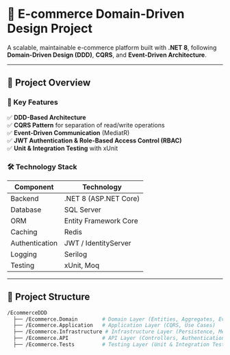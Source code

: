 # 🛒 E-commerce Domain-Driven Design Project

A scalable, maintainable e-commerce platform built with **.NET 8**, following **Domain-Driven Design (DDD)**, **CQRS**, and **Event-Driven Architecture**.

---

## 📜 Project Overview

### **🚀 Key Features**
✅ **DDD-Based Architecture**  
✅ **CQRS Pattern** for separation of read/write operations  
✅ **Event-Driven Communication** (MediatR)  
✅ **JWT Authentication & Role-Based Access Control (RBAC)**    
✅ **Unit & Integration Testing** with xUnit  

### **🛠 Technology Stack**
| **Component**  | **Technology** |
|----------------|--------------|
| Backend        | .NET 8 (ASP.NET Core) |
| Database       | SQL Server |
| ORM            | Entity Framework Core |
| Caching       | Redis |
| Authentication | JWT / IdentityServer |
| Logging       | Serilog |
| Testing       | xUnit, Moq |

---

## 📂 Project Structure

```bash
/EcommerceDDD
  ├── /Ecommerce.Domain        # Domain Layer (Entities, Aggregates, Events)
  ├── /Ecommerce.Application   # Application Layer (CQRS, Use Cases)
  ├── /Ecommerce.Infrastructure # Infrastructure Layer (Persistence, Messaging)
  ├── /Ecommerce.API           # API Layer (Controllers, Authentication)
  ├── /Ecommerce.Tests         # Testing Layer (Unit & Integration Tests)
